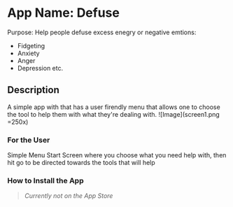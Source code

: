 # App Name: Defuse
 Purpose: Help people defuse excess enegry or negative emtions:
- Fidgeting
- Anxiety
- Anger
- Depression
etc.

## Description
A simple app with that has a user firendly menu that allows one to choose the tool to help them with what they're dealing with. 
![Image](screen1.png =250x)

### For the User

Simple Menu Start Screen where you choose what you need help with, then hit go to be directed towards the tools that will help

### How to Install the App
> *Currently not on the App Store*



